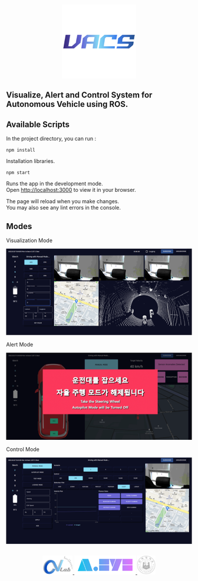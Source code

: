 <p align="center">
  <img width="200" height="200" src="/src/vacs.svg"/>
</p>

## Visualize, Alert and Control System for Autonomous Vehicle using ROS.

## Available Scripts

In the project directory, you can run :

```
npm install
```

Installation libraries.

```
npm start
```

Runs the app in the development mode.\
Open [http://localhost:3000](http://localhost:3000) to view it in your browser.

The page will reload when you make changes.\
You may also see any lint errors in the console.

## Modes

Visualization Mode

<img src="/public/pngs/visualization.png"/>

Alert Mode

<img src="/public/pngs/alert.png"/>

Control Mode

<img src="/public/pngs/control.png"/>

##

<p align="center">
<a href="http://vision.inha.ac.kr/">
	<img height="50" src="/public/pngs/cvlab.png">
	</a>
	<a href="http://vision.inha.ac.kr/">
	<img height="50" src="/public/pngs/aeye.png">
	</a>
	<a href="https://www.inha.ac.kr/kr/index.do">
	<img height="50" src="/public/pngs/inha.png">
	</a>
</p>
